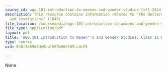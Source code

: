```yaml
---
course_id: wgs-101-introduction-to-womens-and-gender-studies-fall-2014
description: This resource contains information related to "the declaration of sentiments
  and resolutions" (1848).
file_location: /coursemedia/wgs-101-introduction-to-womens-and-gender-studies-fall-2014/8d6f3b09d4de9db1569b56df09cc4e25_MITWGS_101F14_InClass11.pdf
file_type: application/pdf
layout: pdf
title: 'WGS.101 Introduction to Women''s and Gender Studies: Class 11 Writing'
type: course
uid: 8d6f3b09d4de9db1569b56df09cc4e25

---
```

None